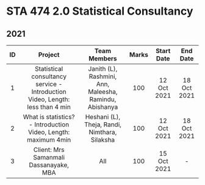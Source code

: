 # STA 474 2.0 Statistical Consultancy

## 2021 


|ID | Project | Team Members | Marks | Start Date | End Date |
| :---: | :---: | :---: | :---: | :---: |:---: |
| 1 | Statistical consultancy service - Introduction Video,  Length: less than 4 min |Janith (L), Rashmini, Ann, Maleesha, Ramindu, Abishanya  | 100 | 12 Oct 2021 | 18 Oct 2021 |
| 2 | What is statistics? - Introduction Video, Length: maximum 4min | Heshani (L), Theja, Randi, Nimthara, Silaksha   | 100 | 12 Oct 2021 | 18 Oct 2021 |
| 3 | Client: Mrs   Samanmali Dassanayake, MBA | All| 100  | 15 Oct 2021 | - |

